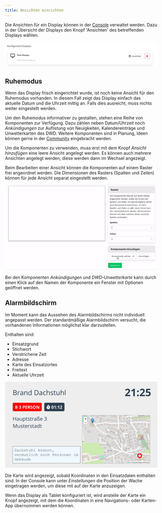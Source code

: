 ```yaml
---
title: Ansichten einrichten
---
```


Die Ansichten für ein Display können in der [Console](05_Console.md) verwaltet werden.
Dazu in der Übersicht der Displays den Knopf 'Ansichten' des betreffenden Displays wählen.

![](console_display_listitem.png)

## Ruhemodus
Wenn das Display frisch eingerichtet wurde, ist noch keine Ansicht für den Ruhemodus vorhanden.
In diesem Fall zeigt das Display einfach das aktuelle Datum und die Uhrzeit mittig an.
Falls dies ausreicht, muss nichts weiter eingestellt werden.

Um den Ruhemodus informativer zu gestalten, stehen eine Reihe von Komponenten zur Verfügung.
Dazu zählen neben Datum/Uhrzeit noch _Ankündigungen_ zur Auflistung von Neuigkeiten, Kalendereinträge und Unwetterkarten des DWD.
Weitere Komponenten sind in Planung, Ideen können gerne in der [Community](https://community.alarmdisplay.org/c/funktionalitaet/alarmanzeige/8) eingebracht werden.

Um die Komponenten zu verwenden, muss erst mit dem Knopf _Ansicht hinzufügen_ eine leere Ansicht angelegt werden.
Es können auch mehrere Ansichten angelegt werden, diese werden dann im Wechsel angezeigt.

Beim Bearbeiten einer Ansicht können die Komponenten auf einem Raster frei angeordnet werden.
Die Dimensionen des Rasters (Spalten und Zeilen) können für jede Ansicht separat eingestellt werden.

![](edit-view.gif)

Bei den Komponenten _Ankündigungen_ und _DWD-Unwetterkarte_ kann durch einen Klick auf den Namen der Komponente ein Fenster mit Optionen geöffnet werden.

## Alarmbildschirm
Im Moment kann das Aussehen des Alarmbildschirms nicht individuell angepasst werden.
Der standardmäßige Alarmbildschirm versucht, die vorhandenen Informationen möglichst klar darzustellen.

Enthalten sind:
- Einsatzgrund
- Stichwort
- Verstrichene Zeit
- Adresse
- Karte des Einsatzortes
- Freitext
- Aktuelle Uhrzeit

![](alert-screen.png)

Die Karte wird angezeigt, sobald Koordinaten in den Einsatzdaten enthalten sind.
In der Console kann unter _Einstellungen_ die Position der Wache eingetragen werden, um diese mit auf der Karte anzuzeigen.

Wenn das Display als Tablet konfiguriert ist, wird anstelle der Karte ein Knopf angezeigt, mit dem die Koordinaten in eine Navigations- oder Karten-App übernommen werden können.
